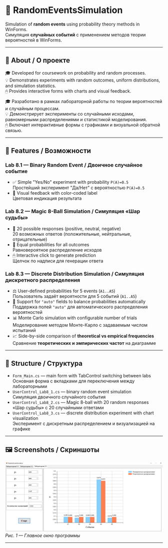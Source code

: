 # 🎲 RandomEventsSimulation

Simulation of **random events** using probability theory methods in WinForms.  
Симуляция **случайных событий** с применением методов теории вероятностей в WinForms.

---

## 📌 About / О проекте

🎓 Developed for coursework on probability and random processes.  
💡 Demonstrates experiments with random outcomes, uniform distributions, and simulation statistics.  
🖱 Provides interactive forms with charts and visual feedback.

🎓 Разработано в рамках лабораторной работы по теории вероятностей и случайным процессам.  
💡 Демонстрирует эксперименты со случайными исходами, равномерными распределениями и статистикой моделирования.  
🖱 Включает интерактивные формы с графиками и визуальной обратной связью.

---

## 🔧 Features / Возможности

### Lab 8.1 — **Binary Random Event / Двоичное случайное событие**
- ✅ Simple "Yes/No" experiment with probability `P(A)=0.5`  
  Простейший эксперимент "Да/Нет" с вероятностью `P(A)=0.5`
- 🎨 Visual feedback with color-coded label  
  Цветовая индикация результата

### Lab 8.2 — **Magic 8-Ball Simulation / Симуляция «Шар судьбы»**
- 🔮 20 possible responses (positive, neutral, negative)  
  20 возможных ответов (положительные, нейтральные, отрицательные)
- 🎲 Equal probabilities for all outcomes  
  Равновероятное распределение исходов
- 🖱 Interactive click to generate prediction  
  Щелчок по надписи для генерации ответа

### Lab 8.3 — **Discrete Distribution Simulation / Симуляция дискретного распределения**
- ⚖ User-defined probabilities for 5 events (`A1..A5`)  
  Пользователь задаёт вероятности для 5 событий (`A1..A5`)
- 🤖 Support for `"auto"` fields to balance probabilities automatically  
  Поддержка полей `"auto"` для автоматического распределения вероятностей
- 📊 Monte Carlo simulation with configurable number of trials  
  Моделирование методом Монте-Карло с задаваемым числом испытаний
- 📈 Side-by-side comparison of **theoretical vs empirical frequencies**  
  Сравнение **теоретических и эмпирических частот** на диаграмме

---

## 📁 Structure / Структура

- `Form_Main.cs` — main form with TabControl switching between labs  
  Основная форма с вкладками для переключения между лабораторными
- `UserControl_Lab8_1.cs` — binary random event simulation  
  Симуляция двоичного случайного события
- `UserControl_Lab8_2.cs` — Magic 8-ball with 20 random responses  
  «Шар судьбы» с 20 случайными ответами
- `UserControl_Lab8_3.cs` — discrete distribution experiment with chart visualization  
  Эксперимент с дискретным распределением и визуализацией на графике

---

## 🖼 Screenshots / Скриншоты

![Программа](images/application.png)  
*Рис. 1 — Главное окно программы*

---
